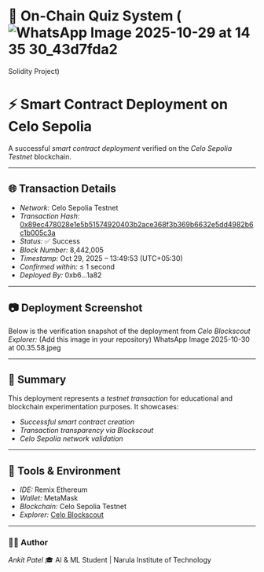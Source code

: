 # 🧠 On-Chain Quiz System (![WhatsApp Image 2025-10-29 at 14 35 30_43d7fda2](https://github.com/user-attachments/assets/277a06be-aaf2-418a-a4fc-a7314c1b870c)
Solidity Project)

# ⚡ Smart Contract Deployment on Celo Sepolia

A successful *smart contract deployment* verified on the *Celo Sepolia Testnet* blockchain.

---

## 🌐 Transaction Details

* *Network:* Celo Sepolia Testnet
* *Transaction Hash:* [0x89ec478028e1e5b51574920403b2ace368f3b369b6632e5dd4982b6c1b005c3a](https://celo-sepolia.blockscout.com/tx/0x89ec478028e1e5b51574920403b2ace368f3b369b6632e5dd4982b6c1b005c3a)
* *Status:* ✅ Success
* *Block Number:* 8,442,005
* *Timestamp:* Oct 29, 2025 – 13:49:53 (UTC+05:30)
* *Confirmed within:* ≤ 1 second
* *Deployed By:* 0xb6...1a82

---

## 📷 Deployment Screenshot

Below is the verification snapshot of the deployment from *Celo Blockscout Explorer:*
(Add this image in your repository)
WhatsApp Image 2025-10-30 at 00.35.58.jpeg

---

## 🧠 Summary

This deployment represents a *testnet transaction* for educational and blockchain experimentation purposes.
It showcases:

* *Successful smart contract creation*
* *Transaction transparency via Blockscout*
* *Celo Sepolia network validation*

---

## 🚀 Tools & Environment

* *IDE:* Remix Ethereum
* *Wallet:* MetaMask
* *Blockchain:* Celo Sepolia Testnet
* *Explorer:* [Celo Blockscout](https://celo-sepolia.blockscout.com/)

---

### 👨‍💻 Author

*Ankit Patel*
🎓 AI & ML Student | Narula Institute of Technology

